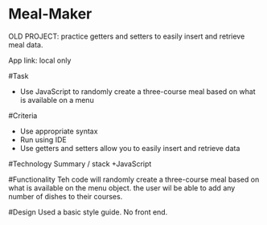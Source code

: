 # Meal-Maker
OLD PROJECT: practice getters and setters to easily insert and retrieve meal data.

App link: local only

#Task
+ Use JavaScript to randomly create a three-course meal based on what is available on a menu

#Criteria
+ Use appropriate syntax
+ Run using IDE
+ Use getters and setters allow you to easily insert and retrieve data 

#Technology Summary / stack
+JavaScript

#Functionality
Teh code will randomly create a three-course meal based on what is available on the menu object. the user wil be able to add any number of dishes to their courses.

#Design
Used a basic style guide. No front end.
